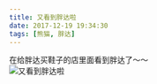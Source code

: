 ```yaml
---
title: 又看到胖达啦
date: 2017-12-19 19:34:30
tags: [熊猫, 胖达]
---
```

在给胖达买鞋子的店里面看到胖达了～～  
![又看到胖达啦](http://images.dsphoebe.com/panda-20171219.jpg)
